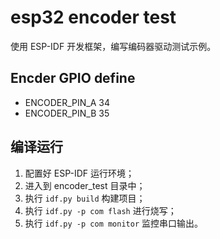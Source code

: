 # esp32 encoder test

  使用 ESP-IDF 开发框架，编写编码器驱动测试示例。



## Encder GPIO define

- ENCODER_PIN_A 34
- ENCODER_PIN_B 35



## 编译运行

1. 配置好 ESP-IDF 运行环境；
2. 进入到 encoder_test 目录中；
3. 执行 `idf.py build` 构建项目；
4. 执行 `idf.py -p com flash` 进行烧写；
5. 执行 `idf.py -p com monitor` 监控串口输出。





